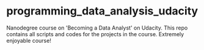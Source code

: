 # programming_data_analysis_udacity
Nanodegree course on 'Becoming a Data Analyst' on Udacity. This repo contains all scripts and codes for the projects in the course. Extremely enjoyable course!
